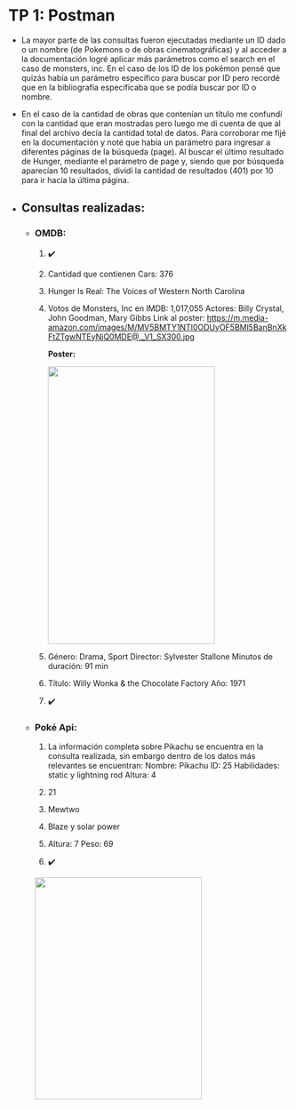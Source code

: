 # TP 1: Postman

 - La mayor parte de las consultas fueron ejecutadas mediante un ID dado o un nombre (de Pokemons o de obras cinematográficas) y al acceder a la documentación logré aplicar más parámetros como el search en el caso de monsters, inc.
En el caso de los ID de los pokémon pensé que quizás había un parámetro específico para buscar por ID pero recordé que en la bibliografía especificaba que se podía buscar por ID o nombre.

- En el caso de la cantidad de obras que contenían un título me confundí con la cantidad que eran mostradas pero luego me di cuenta de que al final del archivo decía la cantidad total de datos. 
Para corroborar me fijé en la documentación y noté que había un parámetro para ingresar a diferentes páginas de la búsqueda (page).
Al buscar el último resultado de Hunger, mediante el parámetro de page y, siendo que por búsqueda aparecían 10 resultados, dividí la cantidad de resultados (401) por 10 para ir hacia la última página.

 - ## Consultas realizadas:
   - ### OMDB:
     1. ✔️

     2. Cantidad que contienen Cars: 376

     3. Hunger Is Real: The Voices of Western North Carolina

     4. Votos de Monsters, Inc en IMDB: 1,017,055
        Actores: Billy Crystal, John Goodman, Mary Gibbs
        Link al poster: https://m.media-amazon.com/images/M/MV5BMTY1NTI0ODUyOF5BMl5BanBnXkFtZTgwNTEyNjQ0MDE@._V1_SX300.jpg

        **Poster:**

        <img src="https://m.media-amazon.com/images/M/MV5BMTY1NTI0ODUyOF5BMl5BanBnXkFtZTgwNTEyNjQ0MDE@._V1_SX300.jpg" width="300" height="500">

     6. Género: Drama, Sport
        Director: Sylvester Stallone
        Minutos de duración: 91 min

     7. Título: Willy Wonka & the Chocolate Factory
        Año: 1971

     8. ✔️
    
        

   - ### Poké Api:

     1. La información completa sobre Pikachu se encuentra en la consulta realizada, sin embargo dentro de los datos más relevantes se encuentran:
       Nombre: Pikachu
       ID: 25
       Habilidades: static y lightning rod
       Altura: 4

     2. 21

     3. Mewtwo

     4. Blaze y solar power

     5. Altura: 7
       Peso: 69

     6. ✔️
    
     <img src="https://i.pinimg.com/736x/7d/78/83/7d788395cb89c4bdd898885f1ab44c18.jpg" width="300" height="400">
